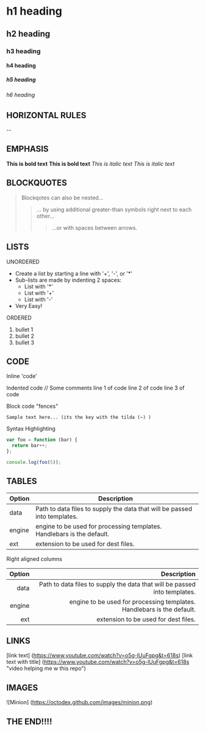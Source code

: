 # h1 heading
## h2 heading
### h3 heading
#### h4 heading
##### h5 heading
###### h6 heading

## HORIZONTAL RULES
--

## EMPHASIS
**This is bold text**
__This is bold text__
*This is italic text*
_This is italic text_

## BLOCKQUOTES
> Blockqotes can also be nested...
>> ... by using additional greater-than symbols right next to each other...
> > > ...or with spaces between arrows.

## LISTS

UNORDERED

+ Create a list by starting a line with '+', '-', or '*'
+ Sub-lists are made by indenting 2 spaces:
    * List with '*'
    + List with '+'
    - List with '-'
+ Very Easy!

ORDERED

1. bullet 1
2. bullet 2
3. bullet 3

## CODE

Inline 'code'

Indented code
  // Some comments
  line 1 of code
  line 2 of code
  line 3 of code

Block code "fences"
```
Sample text here... (its the key with the tilda (~) ) 
```

Syntax Highlighting
``` js
var foo = function (bar) {
  return bar++;
};

console.log(foo(5));
```

## TABLES 
| Option | Description |
| ------ | ----------- |
| data   | Path to data files to supply the data that will be passed into templates. |
| engine | engine to be used for processing templates. Handlebars is the default. |
| ext    | extension to be used for dest files. |

Right aligned columns

| Option | Description |
| -----: | ----------: |
| data   | Path to data files to supply the data that will be passed into templates. |
| engine | engine to be used for processing templates. Handlebars is the default. |
| ext    | extension to be used for dest files. |

## LINKS
[link text] (https://www.youtube.com/watch?v=o5g-lUuFgpg&t=618s)
[link text with title] (https://www.youtube.com/watch?v=o5g-lUuFgpg&t=618s "video helping me w this repo")

## IMAGES
![Minion] (https://octodex.github.com/images/minion.png)

## THE END!!!!
  
